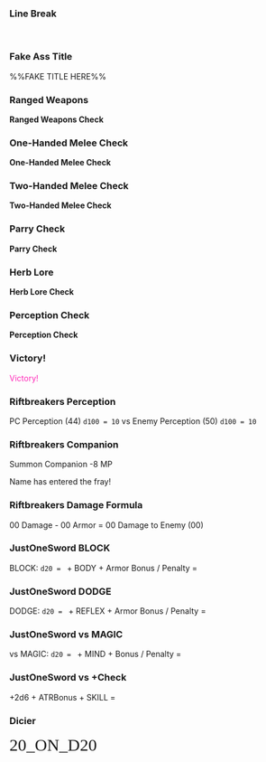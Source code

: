 ### Line Break
&nbsp;

### Fake Ass Title
%%FAKE TITLE HERE%%

### Ranged Weapons
**Ranged Weapons Check**

### One-Handed Melee Check
**One-Handed Melee Check**

### Two-Handed Melee Check
**Two-Handed Melee Check**

### Parry Check
**Parry Check**

### Herb Lore
**Herb Lore Check**

### Perception Check
**Perception Check**

### Victory!
<span style="color:#FF29B8">Victory!</span>

### Riftbreakers Perception
PC Perception (44) `d100 = 10` 
vs
Enemy Perception (50) `d100 = 10` 

### Riftbreakers Companion
Summon Companion -8 MP

Name has entered the fray!

### Riftbreakers Damage Formula

00 Damage - 00 Armor = 00 Damage to Enemy (00)

### JustOneSword BLOCK
BLOCK: `d20 = ` + BODY + Armor Bonus / Penalty =

### JustOneSword DODGE
DODGE: `d20 = ` + REFLEX + Armor Bonus / Penalty =

### JustOneSword vs MAGIC
vs MAGIC: `d20 = ` + MIND + Bonus / Penalty =

### JustOneSword vs +Check
+2d6  + ATRBonus + SKILL =
### Dicier
 <span style="font-family: DicierFH Regular; font-size: 30px;">20_ON_D20</span>